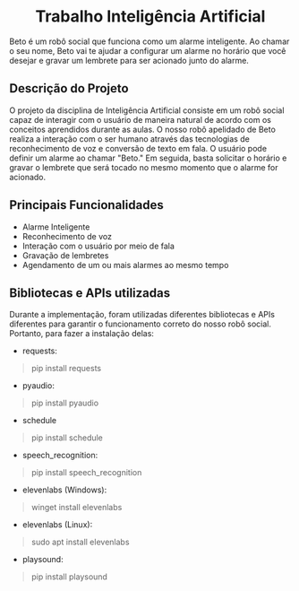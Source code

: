 <h1 align="center"> Trabalho Inteligência Artificial </h1>


Beto é um robô social que funciona como um alarme inteligente. Ao chamar o seu nome, Beto vai te ajudar a configurar um alarme no horário que você desejar e gravar um lembrete para ser acionado junto do alarme.


## Descrição do Projeto

O projeto da disciplina de Inteligência Artificial consiste em um robô social capaz de interagir com o usuário de maneira natural de acordo com os conceitos aprendidos durante as aulas. O nosso robô apelidado de Beto realiza a interação com o ser humano através das tecnologias de reconhecimento de voz e conversão de texto em fala. O usuário pode definir um alarme ao chamar "Beto." Em seguida, basta solicitar o horário e gravar o lembrete que será tocado no mesmo momento que o alarme for acionado. 

## Principais Funcionalidades

- Alarme Inteligente
- Reconhecimento de voz
- Interação com o usuário por meio de fala
- Gravação de lembretes
- Agendamento de um ou mais alarmes ao mesmo tempo

## Bibliotecas e APIs utilizadas

Durante a implementação, foram utilizadas diferentes bibliotecas e APIs diferentes para garantir o funcionamento correto do nosso robô social. Portanto, para fazer a instalação delas:

- requests:
> pip install requests

- pyaudio:
> pip install pyaudio

- schedule
> pip install schedule

- speech_recognition:
> pip install speech_recognition

- elevenlabs (Windows):
> winget install elevenlabs

- elevenlabs (Linux):
> sudo apt install elevenlabs

- playsound:
> pip install playsound